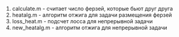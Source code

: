 1. calculate.m - считает число ферзей, которые бьют друг друга
2. heatalg.m - алгоритм отжига для задачи размещения ферзей
3. loss_heat.m - подсчет лосса для непрерывной задачи
4. new_heatalg.m - алгоритм отжига для непрерывной задачи
